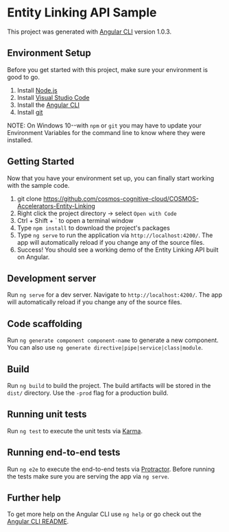 # Entity Linking API Sample

This project was generated with [Angular CLI](https://github.com/angular/angular-cli) version 1.0.3.

## Environment Setup

Before you get started with this project, make sure your environment is good to go.

1. Install [Node.js](https://nodejs.org/en/download/)
2. Install [Visual Studio Code](https://code.visualstudio.com/download)
3. Install the [Angular CLI](https://cli.angular.io/)
4. Install [git](https://git-scm.com/book/en/v2/Getting-Started-Installing-Git)

NOTE: On Windows 10--with `npm` or `git` you may have to update your Environment Variables for the command line to know where they were installed.

## Getting Started

Now that you have your environment set up, you can finally start working with the sample code.

1. git clone https://github.com/cosmos-cognitive-cloud/COSMOS-Accelerators-Entity-Linking
2. Right click the project directory -> select `Open with Code`
3. Ctrl + Shift + ` to open a terminal window
4. Type `npm install` to download the project's packages
5. Type `ng serve` to run the application via `http://localhost:4200/`.  The app will automatically reload if you change any of the source files.
6. Success!  You should see a working demo of the Entity Linking API built on Angular.

## Development server

Run `ng serve` for a dev server. Navigate to `http://localhost:4200/`. The app will automatically reload if you change any of the source files.

## Code scaffolding

Run `ng generate component component-name` to generate a new component. You can also use `ng generate directive|pipe|service|class|module`.

## Build

Run `ng build` to build the project. The build artifacts will be stored in the `dist/` directory. Use the `-prod` flag for a production build.

## Running unit tests

Run `ng test` to execute the unit tests via [Karma](https://karma-runner.github.io).

## Running end-to-end tests

Run `ng e2e` to execute the end-to-end tests via [Protractor](http://www.protractortest.org/).
Before running the tests make sure you are serving the app via `ng serve`.

## Further help

To get more help on the Angular CLI use `ng help` or go check out the [Angular CLI README](https://github.com/angular/angular-cli/blob/master/README.md).
